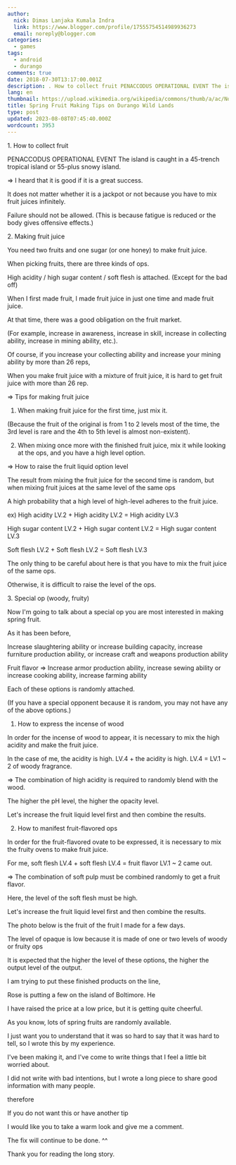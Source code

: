 ```yaml
---
author:
  nick: Dimas Lanjaka Kumala Indra
  link: https://www.blogger.com/profile/17555754514989936273
  email: noreply@blogger.com
categories:
  - games
tags:
  - android
  - durango
comments: true
date: 2018-07-30T13:17:00.001Z
description: . How to collect fruit PENACCODUS OPERATIONAL EVENT The island is caught in a 45-trench tropical
lang: en
thumbnail: https://upload.wikimedia.org/wikipedia/commons/thumb/a/ac/No_image_available.svg/2048px-No_image_available.svg.png
title: Spring Fruit Making Tips on Durango Wild Lands
type: post
updated: 2023-08-08T07:45:40.000Z
wordcount: 3953
---
```


1\. How to collect fruit

PENACCODUS OPERATIONAL EVENT The island is caught in a 45-trench tropical island or 55-plus snowy island.

\=> I heard that it is good if it is a great success.

It does not matter whether it is a jackpot or not because you have to mix fruit juices infinitely.

Failure should not be allowed. (This is because fatigue is reduced or the body gives offensive effects.)

2\. Making fruit juice

You need two fruits and one sugar (or one honey) to make fruit juice.

When picking fruits, there are three kinds of ops.

High acidity / high sugar content / soft flesh is attached. (Except for the bad off)

When I first made fruit, I made fruit juice in just one time and made fruit juice.

At that time, there was a good obligation on the fruit market.

(For example, increase in awareness, increase in skill, increase in collecting ability, increase in mining ability, etc.).

Of course, if you increase your collecting ability and increase your mining ability by more than 26 reps,

When you make fruit juice with a mixture of fruit juice, it is hard to get fruit juice with more than 26 rep.

\=> Tips for making fruit juice

1) When making fruit juice for the first time, just mix it.

(Because the fruit of the original is from 1 to 2 levels most of the time, the 3rd level is rare and the 4th to 5th level is almost non-existent).

2) When mixing once more with the finished fruit juice, mix it while looking at the ops, and you have a high level option.

\=> How to raise the fruit liquid option level

The result from mixing the fruit juice for the second time is random, but when mixing fruit juices at the same level of the same ops

A high probability that a high level of high-level adheres to the fruit juice.

ex) High acidity LV.2 + High acidity LV.2 = High acidity LV.3

High sugar content LV.2 + High sugar content LV.2 = High sugar content LV.3

Soft flesh LV.2 + Soft flesh LV.2 = Soft flesh LV.3

The only thing to be careful about here is that you have to mix the fruit juice of the same ops.

Otherwise, it is difficult to raise the level of the ops.

3\. Special op (woody, fruity)

Now I'm going to talk about a special op you are most interested in making spring fruit.

As it has been before,

Increase slaughtering ability or increase building capacity, increase furniture production ability, or increase craft and weapons production ability

Fruit flavor => Increase armor production ability, increase sewing ability or increase cooking ability, increase farming ability

Each of these options is randomly attached.

(If you have a special opponent because it is random, you may not have any of the above options.)

1) How to express the incense of wood

In order for the incense of wood to appear, it is necessary to mix the high acidity and make the fruit juice.

In the case of me, the acidity is high. LV.4 + the acidity is high. LV.4 = LV.1 ~ 2 of woody fragrance.

\=> The combination of high acidity is required to randomly blend with the wood.

The higher the pH level, the higher the opacity level.

Let's increase the fruit liquid level first and then combine the results.

2) How to manifest fruit-flavored ops

In order for the fruit-flavored ovate to be expressed, it is necessary to mix the fruity ovens to make fruit juice.

For me, soft flesh LV.4 + soft flesh LV.4 = fruit flavor LV.1 ~ 2 came out.

\=> The combination of soft pulp must be combined randomly to get a fruit flavor.

Here, the level of the soft flesh must be high.

Let's increase the fruit liquid level first and then combine the results.

The photo below is the fruit of the fruit I made for a few days.

The level of opaque is low because it is made of one or two levels of woody or fruity ops

It is expected that the higher the level of these options, the higher the output level of the output.

I am trying to put these finished products on the line,

Rose is putting a few on the island of Boltimore. He

I have raised the price at a low price, but it is getting quite cheerful.

As you know, lots of spring fruits are randomly available.

I just want you to understand that it was so hard to say that it was hard to tell, so I wrote this by my experience.

I've been making it, and I've come to write things that I feel a little bit worried about.

I did not write with bad intentions, but I wrote a long piece to share good information with many people.

therefore

If you do not want this or have another tip

I would like you to take a warm look and give me a comment.

The fix will continue to be done. ^^

Thank you for reading the long story.
